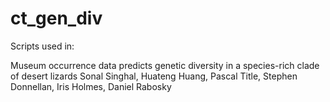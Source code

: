 # ct_gen_div

Scripts used in:

Museum occurrence data predicts genetic diversity in a species-rich clade of desert lizards
Sonal Singhal, Huateng Huang, Pascal Title, Stephen Donnellan, Iris Holmes, Daniel Rabosky
